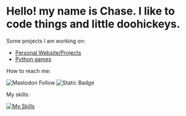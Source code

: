 <h1>Hello! my name is Chase. I like to code things and little doohickeys.</h1>

Some projects I am working on:
<ul>
  <li><a href="https://github.com/GGX404/GGX404-Website">Personal Website/Projects</a></li>
  <li><a href="https://github.com/GGX404/Python">Python games</a></li>
</ul>
How to reach me:

![Mastodon Follow](https://img.shields.io/mastodon/follow/114499462075986667?domain=mastodon.social&style=for-the-badge&logo=mastodon&labelColor=white&color=blue) ![Static Badge](https://img.shields.io/badge/Discord-white?style=for-the-badge&logo=discord&link=https%3A%2F%2Fdiscord.com%2Fusers%2Fggx404)


My skills:

[![My Skills](https://skillicons.dev/icons?i=html,css,js,react,vite)](https://skillicons.dev)
<!--
**GGX404/GGX404** is a ✨ _special_ ✨ repository because its `README.md` (this file) appears on your GitHub profile.

Here are some ideas to get you started:

- 🔭 I’m currently working on ...
- 🌱 I’m currently learning ...
- 👯 I’m looking to collaborate on ...
- 🤔 I’m looking for help with ...
- 💬 Ask me about ...
- 📫 How to reach me: ...
- 😄 Pronouns: ...
- ⚡ Fun fact: ...
-->

